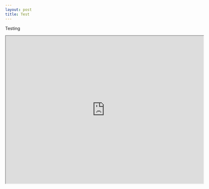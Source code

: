 ```yaml
---
layout: post
title: Test
---
```


Testing

<iframe src="https://drive.google.com/file/d/1P-5OPIsyWQCpsDwy-cmfWZEtEfN8M3oS/preview" width="640" height="480"></iframe>